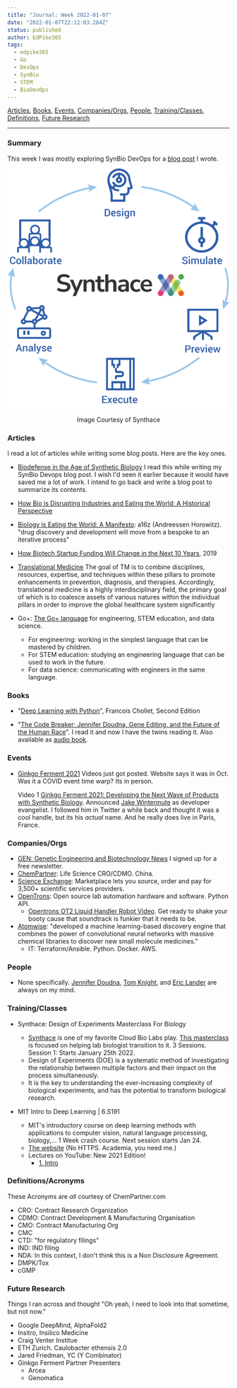 ```yaml
---
title: "Journal: Week 2022-01-07"
date: "2022-01-07T22:12:03.284Z"
status: published
author: EdPike365
tags:
  - edpike365
  - Go
  - DevOps
  - SynBio
  - STEM
  - BioDevOps
---
```


[Articles](#articles), [Books](#books), [Events](#events), [Companies/Orgs](#orgs), [People](#people), [Training/Classes](#training), [Definitions](#definitions), [Future Research](#future)

---

### Summary

This week I was mostly exploring SynBio DevOps for a [blog post](/synbio-devops) I wrote.

![Synthace](synthace.png)

<p align="center">Image Courtesy of Synthace</p>

### Articles <a name="articles"></a>

I read a lot of articles while writing some blog posts. Here are the key ones.

- [Biodefense in the Age of Synthetic Biology](https://www.ncbi.nlm.nih.gov/books/NBK535871/) I read this while writing my SynBio Devops blog post. I wish I'd seen it earlier because it would have saved me a lot of work. I intend to go back and write a blog post to summarize its contents.

- [How Bio is Disrupting Industries and Eating the World: A Historical Perspective](https://strangehelix.com/?p=f3523c96b99d)

- [Biology is Eating the World: A Manifesto](https://a16z.com/2019/10/28/biology-eating-world-a16z-manifesto/): a16z (Andreessen Horowitz). "drug discovery and development will move from a bespoke to an iterative process"

- [How Biotech Startup Funding Will Change in the Next 10 Years](https://www.ycombinator.com/library/4L-how-biotech-startup-funding-will-change-in-the-next-10-years), 2019

- [Translational Medicine](https://en.wikipedia.org/wiki/Translational_medicine) The goal of TM is to combine disciplines, resources, expertise, and techniques within these pillars to promote enhancements in prevention, diagnosis, and therapies. Accordingly, translational medicine is a highly interdisciplinary field, the primary goal of which is to coalesce assets of various natures within the individual pillars in order to improve the global healthcare system significantly

- Go+: [The Go+ language](https://github.com/goplus/gop) for engineering, STEM education, and data science.
  - For engineering: working in the simplest language that can be mastered by children.
  - For STEM education: studying an engineering language that can be used to work in the future.
  - For data science: communicating with engineers in the same language.

### Books <a name="books"></a>

- "[Deep Learning with Python](https://www.manning.com/books/deep-learning-with-python-second-edition?gclid=Cj0KCQiAw9qOBhC-ARIsAG-rdn46abAzsF3bC_3pVQtSgwAFq4kVQ8ajeIlsgFy9_LLQZsZ5yRYDvxEaAkOgEALw_wcB)", Francois Chollet, Second Edition

- "[The Code Breaker: Jennifer Doudna, Gene Editing, and the Future of the Human Race](https://www.amazon.com/Code-Breaker-Jennifer-Doudna-Editing/dp/1982115858)". I read it and now I have the twins reading it. Also available as [audio book](https://www.amazon.com/Code-Breaker-Jennifer-Doudna-Editing/dp/B08GP2J186/ref=tmm_aud_swatch_0?_encoding=UTF8&qid=&sr=).

### Events <a name="events"></a>

- [Ginkgo Ferment 2021](https://www.ginkgoferment.com/) Videos just got posted. Website says it was in Oct. Was it a COVID event time warp? Its in person.

  Video 1 [Ginkgo Ferment 2021: Developing the Next Wave of Products with Synthetic Biology](https://www.youtube.com/watch?v=c-9tc4NfK3k). Announced [Jake Wintermute](https://wintermute.bio/) as developer evangelist. I followed him in Twitter a while back and thought it was a cool handle, but its his _actual_ name. And he really does live in Paris, France.

### Companies/Orgs <a name="orgs"></a>

- [GEN: Genetic Engineering and Biotechnology News](https://www.genengnews.com/) I signed up for a free newsletter.
- [ChemPartner](https://www.chempartner.com/): Life Science CRO/CDMO. China.
- [Science Exchange](https://ww2.scienceexchange.com/s/): Marketplace lets you source, order and pay for 3,500+ scientific services providers.
- [OpenTrons](https://opentrons.com/): Open source lab automation hardware and software. Python API.
  - [Opentrons OT2 Liquid Handler Robot Video](https://vimeo.com/260833720?embedded=true&source=vimeo_logo&owner=66172389). Get ready to shake your booty cause that soundtrack is funkier that it needs to be.
- [Atomwise](https://www.atomwise.com/): "developed a machine learning-based discovery engine that combines the power of convolutional neural networks with massive chemical libraries to discover new small molecule medicines."
  - IT: Terraform/Ansible. Python. Docker. AWS.

### People <a name="people"></a>

- None specifically. [Jennifer Doudna](https://en.wikipedia.org/wiki/Jennifer_Doudna), [Tom Knight](<https://en.wikipedia.org/wiki/Tom_Knight_(scientist)>), and [Eric Lander](https://en.wikipedia.org/wiki/Eric_Lander) are always on my mind.

### Training/Classes <a name="training"></a>

- Synthace: Design of Experiments Masterclass For Biology

  - [Synthace](https://www.synthace.com/) is one of my favorite Cloud Bio Labs play. [This masterclass](https://www.synthace.com/design-of-experiments-masterclass-for-biology/) is focused on helping lab biologist transition to it. 3 Sessions. Session 1: Starts January 25th 2022.
  - Design of Experiments (DOE) is a systematic method of investigating the relationship between multiple factors and their impact on the process simultaneously.
  - It is the key to understanding the ever-increasing complexity of biological experiments, and has the potential to transform biological research.

- MIT Intro to Deep Learning | 6.S191

  - MIT's introductory course on deep learning methods with applications to computer vision, natural language processing, biology,... 1 Week crash course. Next session starts Jan 24.
  - [The website](http://introtodeeplearning.com/) (No HTTPS. Academia, you need me.)
  - Lectures on YouTube: New 2021 Edition!
    - [1. Intro](https://www.youtube.com/watch?v=5tvmMX8r_OM)

### Definitions/Acronyms <a name="definitions"></a>

These Acronyms are _all_ courtesy of ChemPartner.com

- CRO: Contract Research Organization
- CDMO: Contract Development & Manufacturing Organisation
- CMO: Contract Manufacturing Org
- CMC
- CTD: "for regulatory filings"
- IND: IND filing
- NDA: In this context, I don't think this is a Non Disclosure Agreement.
- DMPK/Tox
- cGMP

### Future Research <a name="future"></a>

Things I ran across and thought "Oh yeah, I need to look into that sometime, but not now."

- Google DeepMind, AlphaFold2
- Insitro, Insilico Medicine
- Craig Venter Institue
- ETH Zurich. Caulobacter ethensis 2.0
- Jared Friedman, YC (Y Combinator)
- Ginkgo Ferment Partner Presenters
  - Arcea
  - Genomatica
